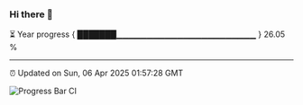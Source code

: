 ### Hi there 👋

⏳ Year progress { ███████▁▁▁▁▁▁▁▁▁▁▁▁▁▁▁▁▁▁▁▁▁▁▁ } 26.05 %

---

⏰ Updated on Sun, 06 Apr 2025 01:57:28 GMT

![Progress Bar CI](https://github.com/ZhaoGui/ZhaoGui/workflows/Progress%20Bar%20CI/badge.svg)

